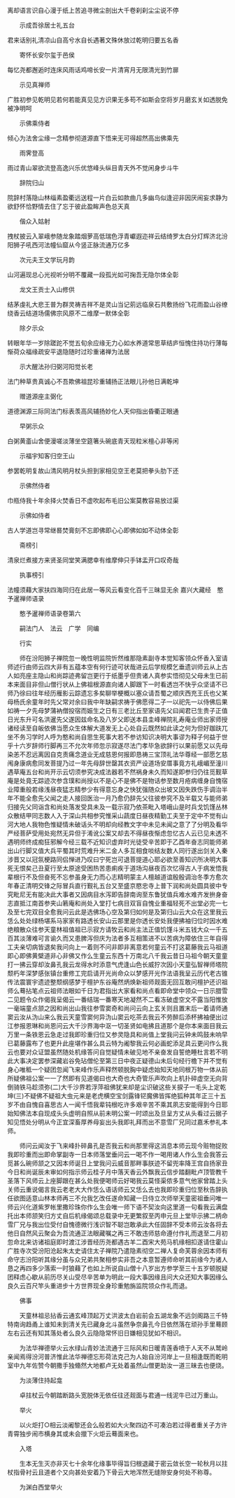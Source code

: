 <!-- { "loadSidebar": true } -->
离却语言识自心漫于纸上苦追寻微尘剖出大千卷刹刹尘尘说不停

　　示成吾徐居士礼五台

君来话别礼清凉山自高兮水自长遇著文殊休放过乾明归要五名香

　　寄怀长安尔玺于邑侯

每忆尧都邂逅时连床风雨话鸡啼长安一片清宵月无限清光到竹扉

　　示见真禅师

广胜初参见乾明见若何若能真见见方识果无多苟不如斯会空将岁月磨玄关如透脱免被净明呵

　　示佛乘侍者

倾心为法舍尘缘一念精参彻道源直下悟来无可得超然高出佛乘先

　　雨霁登高

雨过青山翠欲流登高逸兴乐优悠峰头纵目青天外不觉闲身步斗牛

　　辞院归山

院辞村落隐山林缁素盈衢远送程一片白云如款曲几多幽鸟似逢迎非因厌闹妄求静为欲舒怀恰野情去住了忘于彼此盈眸声色总天真

　　偕众入姑射

拽杖披云入翠峨参随龙象踏烟萝高低瑞色浮青巘遐迩祥云结绮罗太白分灯辉济北汾阳狮子吼西河法幢仙窟从今竖正脉流通万亿多

　　次元夫王文学玩月韵

山河遍现总心光视听分明不覆藏一段孤光如可掬吾无隐尔体全彰

　　龙文王贡士入山修供

结茅虔礼大悲王普为群灵祷吉祥不是灵山当记莂远临泉石共敷扬纷飞花雨盈山谷缭绕香云结道场儒佛宗风原不二维摩一默体全彰

　　除夕示众

转眼年华一岁除蹉跎不觉五旬余应缘无力心如水养道常思草结庐恒愧住持功行薄每惭荷众福缘疏安平退隐随时过珍重诸禅为法居

　　示大醒法孙归弼河阳觉长老

法门种草贵真诚心不吾欺佛祖昆珍重辅扬正法眼儿孙他日满乾坤

　　赠道源座主弼化

道德渊源三际同法门标表羡高风辅扬妙化人天仰指出昏衢正眼通

　　早粥示众

白粥黄齑山舍便漫嗟淡薄坐空筵箸头碗底青天现粒米檀心非等闲

　　示福宇知客归空王山

参罢乾明复故山清风明月杖头担到家相见空王老莫把拳头肋下还

　　示佛然侍者

巾瓶侍我十年余择火焚香日不虚吹起布毛旧公案莫教容易放过渠

　　示佛如侍者

古人学道岂寻常继晷焚膏刻不忘即佛即心心即佛如如不动体全彰

　　斋榜引

清泉烂煮接方来贤圣同堂笑满腮幸有维摩伸只手钵盂开口叹奇哉

　　执事榜引

法幢须藉大家扶四海同归在此居一等风云看变化百千三昧显无余
嘉兴大藏经　憨予暹禅师语录


　　憨予暹禅师语录卷第六

　　嗣法门人　法云　广学　同编

　　行实

　　师在汾阳狮子禅院忽一晚性明监院忻然维那隐素副寺本觉知客领众怀香入室请师述行由师云四大非有五蕴本空有何行迹可状哉进云后学规模乞垂遗训师云从上古人如亮座主隐山和尚踪迹弗留岂更行于纸墨乎但贵诸人真参实悟彻见父母未生已前本来面目非但山僧行状从上佛祖根源直向诸人脚跟下一时看透岂不快乎众坚请不已师乃徐曰往年经历雁影云踪遗忘多矣聊举梗概以塞众请吾蜀之顺庆西充王氏也父某母杨氏余童年时先父常对余曰我中年缺嗣求祷于佛愿得二子一以祀先一以侍佛后果如祷一夕先母梦蒲衲僧投宿而娠生之日有三老比丘至家语先父曰闻君已生贵子正值日光东升可名洪暹先父遂因兹命名及八岁父即送本县圭峰禅院礼寿庵业师出家师授诸经读至自皈依佛当愿众生体解大道发无上心处自云既然如此读之何为但好跏趺兀坐不务习学时人呼为憨和尚自思生死事大若不参访知识决明大事谬为释子何益于世乎十六岁辞师行脚再三不允次年师忽示寂遂尽法门孝毕急欲辞行以果前愿又以先母染恙不忍远离因自克责痛念道业无成慈恩何报即恳祷三宝顶礼法华尊经一部愿乞慈闱身康病愈同发菩提乃过一年先母辞世罄其衣资严设道场安厝事竟方礼峨嵋至潼川遇草庵五台和尚开示云切须参究决成法器若不然祸身未久而知遂即参归仍往觅觐草庵是处竟无踪迹次参含璞和尚授以不是心不是佛不是物话参至数月疮病缠身自愧宿业障重般若缘浅昼夜猛志精参少有得意忘身之快犹强随众出坡又因失跌伤手调治半年不能全愈先父闻之走人接回医治一月乃愈仍辞先父往彼参究不及半载又与能师弟归接先父同诣含和尚处落发受具未及一载示寂乃依茶毗入塔峨山是时兵戈饥馑丛林众散结甲同志数人入于深山共相参究惟采山蔬度日昼夜精勤工夫至于定中不觉有山河大地人我物色惟疑情未破话头不明却向经教文字中未见未闻之意了了分明及看华严经菩萨受用处宛然无异但于淆讹公案又却去不得昼夜惭虑忽忆古人云已见未透不遇明师终成痴狂邪解今经三载不近知识虚弃时光徒受辛苦即于乙酉年奋志同能师弟出山行脚又值大兵平蜀其时荒难升米二金人多互相食啖结友数人同行遂出剑关入秦涉晋又以冠氛梗路同侣惮进乃叹曰宁死岂可退菩提道心耶必欲至善知识所决明大事死无恨矣己丑夏行至太原途受困热苦患痢疾于道场沟昼夜百次忆得古人于病发悟我辈根行不及但奋死不忘参虽身无力而心志精明蒙主人檀越道谊殷殷调治冬季方愈次年春正清明交锋之际冒兵直行觐礼五台又至盛京愍忠寺上普下润和尚处圆具彼中专究毗尼无有能决此大事者又因病目水泻即告辞南询至东鲁犹值兵难水难齐发拚身奋志直抵江南首参夹山箬庵和尚处入堂打七病目双盲自愧业重福轻死不出堂必完一七及至七完双目全愈我问云此是选佛场心空及第归如何是及第归山云大众在这里我云恁么处处绿杨堪系马家家有路透长安山云那里是你透长安处我便拂袖归位时因水难绝粮散众往参天童林祖值祖已示寂方请牧云和尚主法正值饥馑斗米五钱大众一千五百其淡薄难可言谕久而又患脾泻但庆为法者多互相策进不以苦病为障依住三年自得工夫亲切病皆退矣我问向上一着则不问非即非离意若何童云不打这葛藤我云马祖道即心即佛黄檗道非心非佛又作么生童云东西十万南北八千我云昔日马祖今朝天童童打一拂云穿却汝鼻孔我云龙得水时添意气虎逢山色长威狞次因小天童弘智禅师塔院颓朽年深梦感张镇台重修工完启请开光尚命众以梦感开光作法语我呈云历代老古锥传法震寰宇遗迹整颓纲感梦于檀护东谷庵然炳焕新祖师觌面无回互敢问檀护还识祖师么蓦拈笔点云祖师法眼如千日为君指出大家看和尚点看即命堂中领众一日示腊雪二见题令众作偈我呈偈云一番结瑞一番寒天地凝然不二看冻破虚空文不露当阳惟放一毫端童点颔之因和尚出山我往参雪窦奇和尚问云向上玄关则且置末后一着请师通窦云汝从沩山来么我云天童雪窦何异沩山窦云吃茶去我云不劳醉后添杯拂袖便出过江参报恩琳和尚恩问云大千沙界海中沤一切圣贤如电拂且道那个是你本来面目我云万里一条铁恩云急走过我即珍重归位又参灵隐具和尚值上堂我问云钟未鸣鼓未响早已葛藤露布了也更升此座堪作甚么具云特为阇黎我云何必画蛇添足具云更问作么我云也要对众证盟虽然随处机缘答问自觉疑情未破见地不亲奋发自誓绝睡杜言若不明此大事决定罢参深藏岩谷免玷僧伦至第三日中夜正疑德山未后句经行檐下并不觉有身心唯秪一个疑团忽闻飞来峰作乐声释然顿脱胸中疑虑始知天地同根万物一体从前所疑佛祖公案一一了然即有见道偈曰也大奇也大奇管乐声吹向上机扑碎虚空无向背倒骑铁马趁须弥(二)大千沙界若浮萍祖佛犹来却是尘识破这些关捩子一毛头上定乾坤(三)不疑佛不疑祖大虫元来是老虎横空宝剑露锋铓魔佛皆挥绝狐种其年正三十五岁不由自愧自喜思古人一闻千悟我辈钝根吃许多艰辛苦不乘其夙志安能得到今日耶始知佛法本自现成头头虚明自照从前未明公案一时颂出及旦呈方丈从头看过云据子知见悟处分明从今正宜深畜厚养母妄出头我即礼拜而出不意雪厂兄同过嘉禾参礼本师。

　　师问云闻汝于飞来峰扑碎鼻孔是否我云和尚那里得这消息本师云现今赃物捉败我即珍重而出即命掌副寺一日本师落堂垂问云一喝不作一喝用诸人作么生会我答云觅甚么碗师颔之又因本师诞日上堂我问云威音那畔事朕迹不留兜率降王宫自扬家丑今日和尚诞辰未审如何指示师云桂子月中落天香云外飘我云信步踏翻毗卢顶管教千圣落下风师云上座脚跟在甚么处我便喝师云好喝我云莫怪渠侬多意气他家曾踏上头关师云重说偈言我云老老大大作恁么语话师云又恁么去也我即珍重归位至秋告辞执任欲图适意山林本师再三不允我乞改任遂命知藏一日侍立次师举天童密祖垂问唯一师云兴化道紫罗帐里撒珍珠你作么生会唯一师下语不契汝向这里道一句看我云满盘托出本师颔笑归方丈自后机缘偈颂总载录中无更繁叙至丙申元旦上堂毕示拂二柄命雪厂兄与我出位受付自愧德微行浅识智不聪岂敢承此大任固辞不受本师云汝各将去他日自然风云聚会为吾流通正法眼藏嘱之再三不敢违师慈命遵付作礼而退至二月初忽命北来访诸祖庭即时渡江涉晋经历尧都遇古羊二酉宋大苑马机缘相扣遂请住霍山广胜寺次受汾阳沧起朱太史请住太子禅院乃遣隐素彻空二禅人复命芙蓉余因本师有命守志汾阳听其缘分虽与众兄弟共聚相参实非吾之本意暂遵师命听其前缘今为诸人恳之再四多少落索一时狼藉了也如上所说自山僧十八岁出方参学至三十五岁顿脱疑团释虑心歇从前历尽关山受尽辛苦单为明此一段大事因缘且问大众还知大事因缘么良久云百尺竿头重进步十方世界现全身珍重勉旃监院领众作礼而退。

　　佛事

　　天童林祖忌拈香云通玄峰顶起万丈洪波太白岩前会五湖龙象不远剑阁路三千特特南询趋甬上谁知未到清关先已藏身北斗虽然争奈鼻孔今日依然落在顽孙手里蓦顾左右云还有知其落处者么良久云隐隐常怀旧日嫌相见犹如不相识。

　　为法华禅德举火云水绿山青妙法流通于三际风和日暖青莲香喷于人天不从鹫岭亲闻焉得汾河普济惟此法华禅德忘形荷法克己为人始自汾河岸上一旦相逢既而乾明室中九年佐赞今朝撒手独翛然大地都卢无处着虽然山僧更助汝一道三昧去也便烧。

　　为淡薄住持起龛

　　卓拄杖云今朝踏断路头宽脱体无依任往还觌面与君通一线泥牛已过万重山。

　　举火

　　以火炬打○相云淡阇黎还会么般若如大火聚四边不可凑泊若过得者重关子方许青霄独步闹市横身其或未会擸下火炬云蓦面来也。

　　入塔

　　生本无生灭亦非灭七十余年化缘事毕得旨归根退藏于密云敛长空一轮秋月以拄杖指骨衬云且道者个又向甚处安着乃下骨云大地浑然无缝隙安身何处不称尊。

　　为渊白西堂举火

